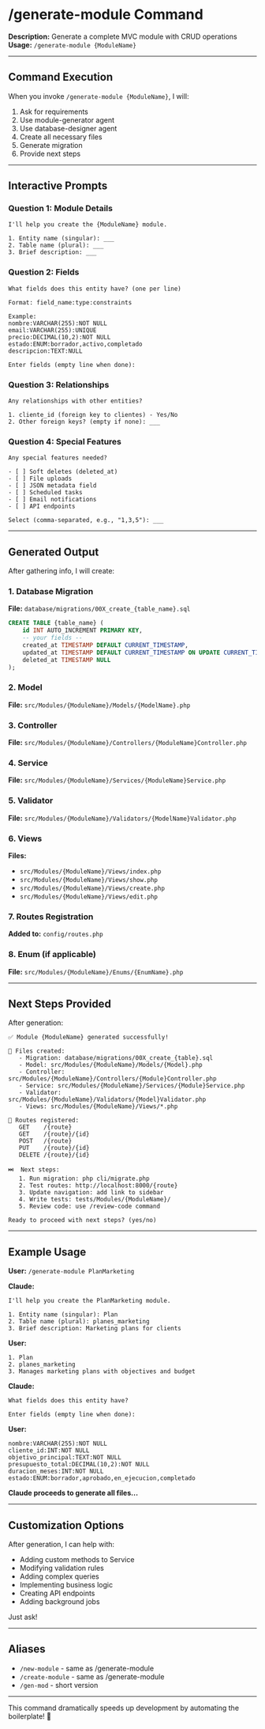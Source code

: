 # /generate-module Command

**Description:** Generate a complete MVC module with CRUD operations
**Usage:** `/generate-module {ModuleName}`

---

## Command Execution

When you invoke `/generate-module {ModuleName}`, I will:

1. Ask for requirements
2. Use module-generator agent
3. Use database-designer agent
4. Create all necessary files
5. Generate migration
6. Provide next steps

---

## Interactive Prompts

### Question 1: Module Details
```
I'll help you create the {ModuleName} module.

1. Entity name (singular): ___
2. Table name (plural): ___
3. Brief description: ___
```

### Question 2: Fields
```
What fields does this entity have? (one per line)

Format: field_name:type:constraints

Example:
nombre:VARCHAR(255):NOT NULL
email:VARCHAR(255):UNIQUE
precio:DECIMAL(10,2):NOT NULL
estado:ENUM:borrador,activo,completado
descripcion:TEXT:NULL

Enter fields (empty line when done):
```

### Question 3: Relationships
```
Any relationships with other entities?

1. cliente_id (foreign key to clientes) - Yes/No
2. Other foreign keys? (empty if none): ___
```

### Question 4: Special Features
```
Any special features needed?

- [ ] Soft deletes (deleted_at)
- [ ] File uploads
- [ ] JSON metadata field
- [ ] Scheduled tasks
- [ ] Email notifications
- [ ] API endpoints

Select (comma-separated, e.g., "1,3,5"): ___
```

---

## Generated Output

After gathering info, I will create:

### 1. Database Migration
**File:** `database/migrations/00X_create_{table_name}.sql`

```sql
CREATE TABLE {table_name} (
    id INT AUTO_INCREMENT PRIMARY KEY,
    -- your fields --
    created_at TIMESTAMP DEFAULT CURRENT_TIMESTAMP,
    updated_at TIMESTAMP DEFAULT CURRENT_TIMESTAMP ON UPDATE CURRENT_TIMESTAMP,
    deleted_at TIMESTAMP NULL
);
```

### 2. Model
**File:** `src/Modules/{ModuleName}/Models/{ModelName}.php`

### 3. Controller
**File:** `src/Modules/{ModuleName}/Controllers/{ModuleName}Controller.php`

### 4. Service
**File:** `src/Modules/{ModuleName}/Services/{ModuleName}Service.php`

### 5. Validator
**File:** `src/Modules/{ModuleName}/Validators/{ModelName}Validator.php`

### 6. Views
**Files:**
- `src/Modules/{ModuleName}/Views/index.php`
- `src/Modules/{ModuleName}/Views/show.php`
- `src/Modules/{ModuleName}/Views/create.php`
- `src/Modules/{ModuleName}/Views/edit.php`

### 7. Routes Registration
**Added to:** `config/routes.php`

### 8. Enum (if applicable)
**File:** `src/Modules/{ModuleName}/Enums/{EnumName}.php`

---

## Next Steps Provided

After generation:

```
✅ Module {ModuleName} generated successfully!

📁 Files created:
   - Migration: database/migrations/00X_create_{table}.sql
   - Model: src/Modules/{ModuleName}/Models/{Model}.php
   - Controller: src/Modules/{ModuleName}/Controllers/{Module}Controller.php
   - Service: src/Modules/{ModuleName}/Services/{Module}Service.php
   - Validator: src/Modules/{ModuleName}/Validators/{Model}Validator.php
   - Views: src/Modules/{ModuleName}/Views/*.php

🔧 Routes registered:
   GET    /{route}
   GET    /{route}/{id}
   POST   /{route}
   PUT    /{route}/{id}
   DELETE /{route}/{id}

⏭️  Next steps:
   1. Run migration: php cli/migrate.php
   2. Test routes: http://localhost:8000/{route}
   3. Update navigation: add link to sidebar
   4. Write tests: tests/Modules/{ModuleName}/
   5. Review code: use /review-code command

Ready to proceed with next steps? (yes/no)
```

---

## Example Usage

**User:** `/generate-module PlanMarketing`

**Claude:**
```
I'll help you create the PlanMarketing module.

1. Entity name (singular): Plan
2. Table name (plural): planes_marketing
3. Brief description: Marketing plans for clients
```

**User:**
```
1. Plan
2. planes_marketing
3. Manages marketing plans with objectives and budget
```

**Claude:**
```
What fields does this entity have?

Enter fields (empty line when done):
```

**User:**
```
nombre:VARCHAR(255):NOT NULL
cliente_id:INT:NOT NULL
objetivo_principal:TEXT:NOT NULL
presupuesto_total:DECIMAL(10,2):NOT NULL
duracion_meses:INT:NOT NULL
estado:ENUM:borrador,aprobado,en_ejecucion,completado

```

**Claude proceeds to generate all files...**

---

## Customization Options

After generation, I can help with:

- Adding custom methods to Service
- Modifying validation rules
- Adding complex queries
- Implementing business logic
- Creating API endpoints
- Adding background jobs

Just ask!

---

## Aliases

- `/new-module` - same as /generate-module
- `/create-module` - same as /generate-module
- `/gen-mod` - short version

---

This command dramatically speeds up development by automating the boilerplate! 🚀
